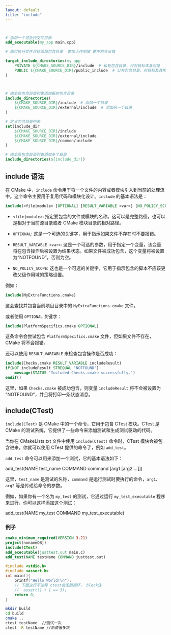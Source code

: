 ```yaml
---
layout: default
title: "include"
---
```



```cmake


# 添加一个可执行文件目标
add_executable(my_app main.cpp)

# 向可执行文件目标添加包含目录  要加上作用域 要不然会出错

target_include_directories(my_app
    PRIVATE ${CMAKE_SOURCE_DIR}/include  # 私有包含目录，只对目标本身可见
    PUBLIC ${CMAKE_SOURCE_DIR}/public_include  # 公共包含目录，对目标及其用户可见
)

```







```cmake


# 向全局包含目录列表添加新的包含目录
include_directories(
    ${CMAKE_SOURCE_DIR}/include  # 添加一个目录
    ${CMAKE_SOURCE_DIR}/external/include  # 添加另一个目录
)

```



```cmake
# 定义包含目录列表
set(include_dir
    ${CMAKE_SOURCE_DIR}/include
    ${CMAKE_SOURCE_DIR}/external/include
    ${CMAKE_SOURCE_DIR}/common/include
)

# 向全局包含目录列表添加多个目录
include_directories(${include_dir})
```





## include 语法

在 CMake 中，`include` 命令用于将一个文件的内容或者模块引入到当前的处理流中。这个命令主要用于复用代码和模块化设计。`include` 的基本语法是：

```cmake
include(<file|module> [OPTIONAL] [RESULT_VARIABLE <var>] [NO_POLICY_SCOPE])
```

- `<file|module>`: 指定要包含的文件或模块的名称。这可以是完整路径，也可以是相对于当前源目录或者 CMake 模块目录的相对路径。

- `OPTIONAL`: 这是一个可选的关键字，用于指示如果文件不存在时不要报错。

- `RESULT_VARIABLE <var>`: 这是一个可选的参数，用于指定一个变量，该变量将在包含操作后被设置为结果状态。如果文件被成功包含，这个变量将被设置为“NOTFOUND”，否则为空。

- `NO_POLICY_SCOPE`: 这也是一个可选的关键字，它用于指示包含的脚本不应该更改父级作用域的策略设置。

例如：

```cmake
include(MyExtraFunctions.cmake)
```

这会查找并包含当前项目目录中的 `MyExtraFunctions.cmake` 文件。

或者使用 `OPTIONAL` 关键字：

```cmake
include(PlatformSpecifics.cmake OPTIONAL)
```

这条命令会尝试包含 `PlatformSpecifics.cmake` 文件，但如果文件不存在，CMake 将不会报错。

还可以使用 `RESULT_VARIABLE` 来检查包含操作是否成功：

```cmake
include(Checks.cmake RESULT_VARIABLE includeResult)
if(NOT includeResult STREQUAL "NOTFOUND")
    message(STATUS "Included Checks.cmake successfully.")
endif()
```

这里，如果 `Checks.cmake` 被成功包含，则变量 `includeResult` 将不会被设置为 "NOTFOUND"，并且将打印一条状态消息。





## include(CTest)

`include(CTest)` 是 CMake 中的一个命令，它用于包含 CTest 模块。CTest 是 CMake 的测试系统，它提供了一些命令来添加测试和生成测试驱动的代码。

当你在 CMakeLists.txt 文件中使用 `include(CTest)` 命令时，CTest 模块会被包含进来，你就可以使用 CTest 提供的命令了，例如 `add_test`。

`add_test` 命令可以用来添加一个测试，它的基本语法如下：

add_test(NAME test_name COMMAND command [arg1 [arg2 ...]])

这里，`test_name` 是测试的名称，`command` 是运行测试时要执行的命令，`arg1`、`arg2` 等是传递给命令的参数。

例如，如果你有一个名为 `my_test` 的测试，它通过运行 `my_test_executable` 程序来进行，你可以这样添加这个测试：



add_test(NAME my_test COMMAND my_test_executable)



### 例子



```cmake
cmake_minimum_required(VERSION 3.21)
project(nonameOBj)
include(CTest)
add_executable(justtest.out main.c)
add_test(NAME testName COMMAND justtest.out)
```

```c++
#include <stdio.h>
#include <assert.h>
int main(){
    printf("Hello World!\n");
    // 下面这行不注释 ctest会无限循环， block住
    //  assert(1 + 1 == 3);
    return 0;
}
```

```bash
mkdir build
cd build
cmake .. 
ctest testName  //测试一次
ctest -R testName //测试很多次
```

